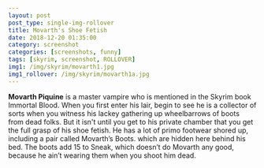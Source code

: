 ```yaml
---
layout: post
post_type: single-img-rollover
title: Movarth's Shoe Fetish
date: 2018-12-20 01:35:00
category: screenshot
categories: [screenshots, funny]
tags: [skyrim, screenshot, ROLLOVER]
img1: /img/skyrim/movarth1.jpg
img1_rollover: /img/skyrim/movarth1a.jpg
---
```

**Movarth Piquine** is a master vampire who is mentioned in the Skyrim book Immortal Blood. When you first enter his lair, begin to see he is a collector of sorts when you witness his lackey gathering up wheelbarrows of boots from dead folks. But it isn't until you get to his private chamber that you get the full grasp of his shoe fetish. He has a lot of primo footwear shored up, including a pair called Movarth’s Boots. which are hidden here behind his bed. The boots add 15 to Sneak, which doesn’t do Movarth any good, because he ain’t wearing them when you shoot him dead.
